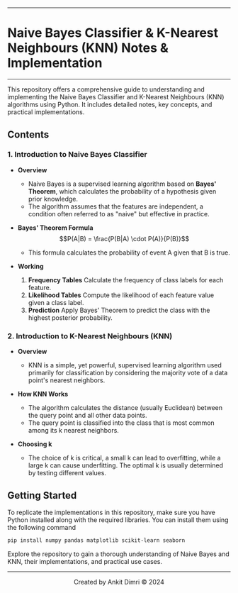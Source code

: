 #
---
# **Naive Bayes Classifier & K-Nearest Neighbours (KNN) Notes & Implementation**
---

This repository offers a comprehensive guide to understanding and implementing the Naive Bayes Classifier and K-Nearest Neighbours (KNN) algorithms using Python. It includes detailed notes, key concepts, and practical implementations.

## **Contents**

### **1. Introduction to Naive Bayes Classifier**
- **Overview**
  - Naive Bayes is a supervised learning algorithm based on **Bayes' Theorem**, which calculates the probability of a hypothesis given prior knowledge.
  - The algorithm assumes that the features are independent, a condition often referred to as "naive" but effective in practice.

- **Bayes' Theorem Formula**
  $$P(A|B) = \frac{P(B|A) \cdot P(A)}{P(B)}$$
  - This formula calculates the probability of event A given that B is true.

- **Working**
  1. **Frequency Tables** Calculate the frequency of class labels for each feature.
  2. **Likelihood Tables** Compute the likelihood of each feature value given a class label.
  3. **Prediction** Apply Bayes' Theorem to predict the class with the highest posterior probability.

### **2. Introduction to K-Nearest Neighbours (KNN)**
- **Overview**
  - KNN is a simple, yet powerful, supervised learning algorithm used primarily for classification by considering the majority vote of a data point's nearest neighbors.

- **How KNN Works**
  - The algorithm calculates the distance (usually Euclidean) between the query point and all other data points.
  - The query point is classified into the class that is most common among its k nearest neighbors.

- **Choosing k**
  - The choice of k is critical, a small k can lead to overfitting, while a large k can cause underfitting. The optimal k is usually determined by testing different values.

## **Getting Started**
To replicate the implementations in this repository, make sure you have Python installed along with the required libraries. You can install them using the following command

```bash
pip install numpy pandas matplotlib scikit-learn seaborn
```

Explore the repository to gain a thorough understanding of Naive Bayes and KNN, their implementations, and practical use cases.

---

<div align="center">
    Created by Ankit Dimri  
    © 2024
</div>

